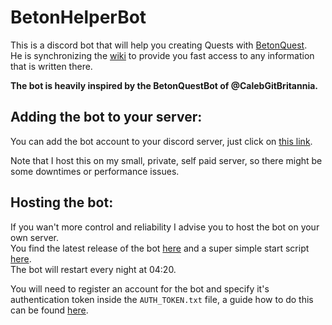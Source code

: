 # BetonHelperBot

This is a discord bot that will help you creating Quests with [BetonQuest](https://github.com/Co0sh/BetonQuest).  
He is synchronizing the  [wiki](https://github.com/Co0sh/BetonQuest/wiki) to provide you fast access to any information that is written there.

**The bot is heavily inspired by the BetonQuestBot of @CalebGitBritannia.**


## Adding the bot to your server:

You can add the bot account to your discord server, just click on [this link](https://discordapp.com/oauth2/authorize?client_id=494162764403572748&scope=bot&permissions=216064).

Note that I host this on my small, private, self paid server, so there might be some downtimes or performance issues.

## Hosting the bot:

If you wan't more control and reliability I advise you to host the bot on your own server.  
You find the latest release of the bot [here](https://github.com/joblo2213/BetonHelperBot/releases) and a super simple start script [here](https://github.com/joblo2213/BetonHelperBot/blob/master/start.sh).  
The bot will restart every night at 04:20.

You will need to register an account for the bot and specify it's authentication token inside the `AUTH_TOKEN.txt` file, a guide how to do this can be found [here](https://github.com/reactiflux/discord-irc/wiki/Creating-a-discord-bot-&-getting-a-token).
